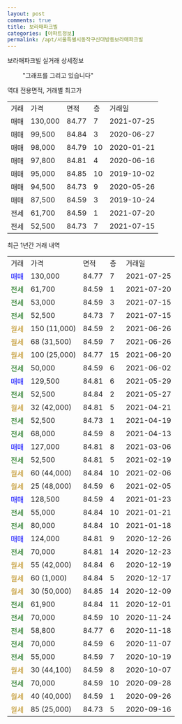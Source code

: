 ```yaml
---
layout: post
comments: true
title: 보라매파크빌
categories: [아파트정보]
permalink: /apt/서울특별시동작구신대방동보라매파크빌
---
```


보라매파크빌 실거래 상세정보

<script type="text/javascript">
  google.charts.load('current', {'packages':['line', 'corechart']});
  google.charts.setOnLoadCallback(drawChart);

  function drawChart() {
    var data = new google.visualization.DataTable();
    data.addColumn('date', '거래일');
    data.addColumn('number', "매매");
    data.addColumn('number', "전세");
    data.addColumn('number', "전매");

    data.addRows([[new Date(Date.parse("2021-07-25")), 130000, null, null], [new Date(Date.parse("2021-07-20")), null, 61700, null], [new Date(Date.parse("2021-07-15")), null, 53000, null], [new Date(Date.parse("2021-07-15")), null, 52500, null], [new Date(Date.parse("2021-06-26")), null, null, null], [new Date(Date.parse("2021-06-26")), null, null, null], [new Date(Date.parse("2021-06-20")), null, null, null], [new Date(Date.parse("2021-06-02")), null, 50000, null], [new Date(Date.parse("2021-05-29")), 129500, null, null], [new Date(Date.parse("2021-05-27")), null, 52500, null], [new Date(Date.parse("2021-04-21")), null, null, null], [new Date(Date.parse("2021-04-19")), null, 52500, null], [new Date(Date.parse("2021-04-13")), null, 68000, null], [new Date(Date.parse("2021-03-06")), 127000, null, null], [new Date(Date.parse("2021-02-19")), null, 52500, null], [new Date(Date.parse("2021-02-06")), null, null, null], [new Date(Date.parse("2021-02-05")), null, null, null], [new Date(Date.parse("2021-01-23")), 128500, null, null], [new Date(Date.parse("2021-01-21")), null, 55000, null], [new Date(Date.parse("2021-01-18")), null, 80000, null], [new Date(Date.parse("2020-12-26")), 124000, null, null], [new Date(Date.parse("2020-12-23")), null, 70000, null], [new Date(Date.parse("2020-12-19")), null, null, null], [new Date(Date.parse("2020-12-17")), null, null, null], [new Date(Date.parse("2020-12-09")), null, null, null], [new Date(Date.parse("2020-12-01")), null, 61900, null], [new Date(Date.parse("2020-11-24")), null, 70000, null], [new Date(Date.parse("2020-11-18")), null, 58800, null], [new Date(Date.parse("2020-11-07")), null, 70000, null], [new Date(Date.parse("2020-10-19")), null, 55000, null], [new Date(Date.parse("2020-10-07")), null, null, null], [new Date(Date.parse("2020-09-28")), null, 70000, null], [new Date(Date.parse("2020-09-26")), null, null, null], [new Date(Date.parse("2020-09-16")), null, null, null]]);

    var options = {
      hAxis: {
        format: 'yyyy/MM/dd'
      },    
      lineWidth: 0,
      pointsVisible: true,    
      title: '최근 1년간 유형별 실거래가 분포',
      legend: { position: 'bottom' }
    };

    var formatter = new google.visualization.NumberFormat({pattern:'###,###'} );
    formatter.format(data, 1);
    formatter.format(data, 2);
    
    setTimeout(function() {
        var chart = new google.visualization.LineChart(document.getElementById('columnchart_material'));
        chart.draw(data, (options));
        document.getElementById('loading').style.display = 'none';
    }, 1000);
  }
</script>


<div id="loading" style="z-index:20; display: block; margin-left: 35px">"그래프를 그리고 있습니다"</div>
<div id="columnchart_material" style="width: 95%; margin-left: -35px; display: block"></div>

역대 전용면적, 거래별 최고가
<table class="sortable">
    <tr>
      <td>거래</td>
      <td>가격</td>
      <td>면적</td>
      <td>층</td>
      <td>거래일</td>
    </tr>
        <tr>
          <td>매매</td>
          <td>130,000</td>
          <td>84.77</td>
          <td>7</td>
          <td>2021-07-25</td>
        </tr>            <tr>
          <td>매매</td>
          <td>99,500</td>
          <td>84.84</td>
          <td>3</td>
          <td>2020-06-27</td>
        </tr>            <tr>
          <td>매매</td>
          <td>98,000</td>
          <td>84.79</td>
          <td>10</td>
          <td>2020-01-21</td>
        </tr>            <tr>
          <td>매매</td>
          <td>97,800</td>
          <td>84.81</td>
          <td>4</td>
          <td>2020-06-16</td>
        </tr>            <tr>
          <td>매매</td>
          <td>95,000</td>
          <td>84.85</td>
          <td>10</td>
          <td>2019-10-02</td>
        </tr>            <tr>
          <td>매매</td>
          <td>94,500</td>
          <td>84.73</td>
          <td>9</td>
          <td>2020-05-26</td>
        </tr>            <tr>
          <td>매매</td>
          <td>87,500</td>
          <td>84.59</td>
          <td>3</td>
          <td>2019-10-24</td>
        </tr>        
        <tr>
              <td>전세</td>
              <td>61,700</td>
              <td>84.59</td>
              <td>1</td>
              <td>2021-07-20</td>
            </tr>            <tr>
              <td>전세</td>
              <td>52,500</td>
              <td>84.73</td>
              <td>7</td>
              <td>2021-07-15</td>
            </tr>        
    
</table>

최근 1년간 거래 내역

<table class="sortable">
    <tr>
      <td>거래</td>
      <td>가격</td>
      <td>면적</td>
      <td>층</td>
      <td>거래일</td>
    </tr>
    <tr>
      <td><a style="color: blue">매매</a></td>
      <td>130,000</td>
      <td>84.77</td>
      <td>7</td>
      <td>2021-07-25</td>
    </tr>          <tr>
      <td><a style="color: darkgreen">전세</a></td>
      <td>61,700</td>
      <td>84.59</td>
      <td>1</td>
      <td>2021-07-20</td>
    </tr>          <tr>
      <td><a style="color: darkgreen">전세</a></td>
      <td>53,000</td>
      <td>84.59</td>
      <td>3</td>
      <td>2021-07-15</td>
    </tr>          <tr>
      <td><a style="color: darkgreen">전세</a></td>
      <td>52,500</td>
      <td>84.73</td>
      <td>7</td>
      <td>2021-07-15</td>
    </tr>          <tr>
      <td><a style="color: darkgoldenrod">월세</a></td>
      <td>150 (11,000)</td>
      <td>84.59</td>
      <td>2</td>
      <td>2021-06-26</td>
    </tr>          <tr>
      <td><a style="color: darkgoldenrod">월세</a></td>
      <td>68 (31,500)</td>
      <td>84.59</td>
      <td>7</td>
      <td>2021-06-26</td>
    </tr>          <tr>
      <td><a style="color: darkgoldenrod">월세</a></td>
      <td>100 (25,000)</td>
      <td>84.77</td>
      <td>15</td>
      <td>2021-06-20</td>
    </tr>          <tr>
      <td><a style="color: darkgreen">전세</a></td>
      <td>50,000</td>
      <td>84.59</td>
      <td>6</td>
      <td>2021-06-02</td>
    </tr>          <tr>
      <td><a style="color: blue">매매</a></td>
      <td>129,500</td>
      <td>84.81</td>
      <td>6</td>
      <td>2021-05-29</td>
    </tr>          <tr>
      <td><a style="color: darkgreen">전세</a></td>
      <td>52,500</td>
      <td>84.84</td>
      <td>2</td>
      <td>2021-05-27</td>
    </tr>          <tr>
      <td><a style="color: darkgoldenrod">월세</a></td>
      <td>32 (42,000)</td>
      <td>84.81</td>
      <td>5</td>
      <td>2021-04-21</td>
    </tr>          <tr>
      <td><a style="color: darkgreen">전세</a></td>
      <td>52,500</td>
      <td>84.73</td>
      <td>1</td>
      <td>2021-04-19</td>
    </tr>          <tr>
      <td><a style="color: darkgreen">전세</a></td>
      <td>68,000</td>
      <td>84.59</td>
      <td>8</td>
      <td>2021-04-13</td>
    </tr>          <tr>
      <td><a style="color: blue">매매</a></td>
      <td>127,000</td>
      <td>84.81</td>
      <td>8</td>
      <td>2021-03-06</td>
    </tr>          <tr>
      <td><a style="color: darkgreen">전세</a></td>
      <td>52,500</td>
      <td>84.81</td>
      <td>5</td>
      <td>2021-02-19</td>
    </tr>          <tr>
      <td><a style="color: darkgoldenrod">월세</a></td>
      <td>60 (44,000)</td>
      <td>84.84</td>
      <td>10</td>
      <td>2021-02-06</td>
    </tr>          <tr>
      <td><a style="color: darkgoldenrod">월세</a></td>
      <td>25 (48,000)</td>
      <td>84.59</td>
      <td>6</td>
      <td>2021-02-05</td>
    </tr>          <tr>
      <td><a style="color: blue">매매</a></td>
      <td>128,500</td>
      <td>84.59</td>
      <td>4</td>
      <td>2021-01-23</td>
    </tr>          <tr>
      <td><a style="color: darkgreen">전세</a></td>
      <td>55,000</td>
      <td>84.84</td>
      <td>10</td>
      <td>2021-01-21</td>
    </tr>          <tr>
      <td><a style="color: darkgreen">전세</a></td>
      <td>80,000</td>
      <td>84.84</td>
      <td>10</td>
      <td>2021-01-18</td>
    </tr>          <tr>
      <td><a style="color: blue">매매</a></td>
      <td>124,000</td>
      <td>84.81</td>
      <td>9</td>
      <td>2020-12-26</td>
    </tr>          <tr>
      <td><a style="color: darkgreen">전세</a></td>
      <td>70,000</td>
      <td>84.81</td>
      <td>14</td>
      <td>2020-12-23</td>
    </tr>          <tr>
      <td><a style="color: darkgoldenrod">월세</a></td>
      <td>55 (42,000)</td>
      <td>84.84</td>
      <td>6</td>
      <td>2020-12-19</td>
    </tr>          <tr>
      <td><a style="color: darkgoldenrod">월세</a></td>
      <td>60 (1,000)</td>
      <td>84.84</td>
      <td>5</td>
      <td>2020-12-17</td>
    </tr>          <tr>
      <td><a style="color: darkgoldenrod">월세</a></td>
      <td>30 (50,000)</td>
      <td>84.85</td>
      <td>14</td>
      <td>2020-12-09</td>
    </tr>          <tr>
      <td><a style="color: darkgreen">전세</a></td>
      <td>61,900</td>
      <td>84.84</td>
      <td>11</td>
      <td>2020-12-01</td>
    </tr>          <tr>
      <td><a style="color: darkgreen">전세</a></td>
      <td>70,000</td>
      <td>84.59</td>
      <td>10</td>
      <td>2020-11-24</td>
    </tr>          <tr>
      <td><a style="color: darkgreen">전세</a></td>
      <td>58,800</td>
      <td>84.77</td>
      <td>6</td>
      <td>2020-11-18</td>
    </tr>          <tr>
      <td><a style="color: darkgreen">전세</a></td>
      <td>70,000</td>
      <td>84.59</td>
      <td>6</td>
      <td>2020-11-07</td>
    </tr>          <tr>
      <td><a style="color: darkgreen">전세</a></td>
      <td>55,000</td>
      <td>84.59</td>
      <td>7</td>
      <td>2020-10-19</td>
    </tr>          <tr>
      <td><a style="color: darkgoldenrod">월세</a></td>
      <td>30 (44,100)</td>
      <td>84.59</td>
      <td>8</td>
      <td>2020-10-07</td>
    </tr>          <tr>
      <td><a style="color: darkgreen">전세</a></td>
      <td>70,000</td>
      <td>84.59</td>
      <td>10</td>
      <td>2020-09-28</td>
    </tr>          <tr>
      <td><a style="color: darkgoldenrod">월세</a></td>
      <td>40 (40,000)</td>
      <td>84.59</td>
      <td>1</td>
      <td>2020-09-26</td>
    </tr>          <tr>
      <td><a style="color: darkgoldenrod">월세</a></td>
      <td>85 (25,000)</td>
      <td>84.73</td>
      <td>5</td>
      <td>2020-09-16</td>
    </tr>      </table>

